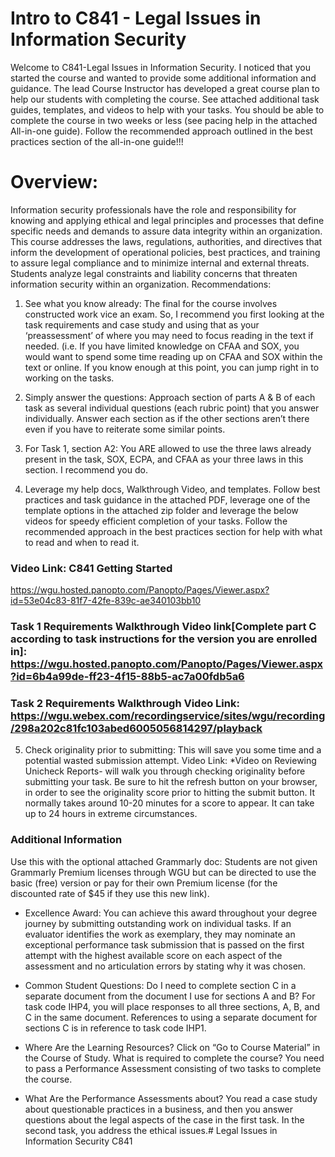 # Intro to C841 - Legal Issues in Information Security
Welcome to C841-Legal Issues in Information Security. I noticed that you started the course and wanted to provide some additional information and guidance. The lead Course Instructor has developed a great course plan to help our students with completing the course. See attached additional task guides, templates, and videos to help with your tasks. You should be able to complete the course in two weeks or less (see pacing help in the attached All-in-one guide). Follow the recommended approach outlined in the best practices section of the all-in-one guide!!!
 
# Overview:
Information security professionals have the role and responsibility for knowing and applying ethical and legal principles and processes that define specific needs and demands to assure data integrity within an organization. This course addresses the laws, regulations, authorities, and directives that inform the development of operational policies, best practices, and training to assure legal compliance and to minimize internal and external threats. Students analyze legal constraints and liability concerns that threaten information security within an organization.
Recommendations:
 
1. See what you know already:  The final for the course involves constructed work vice an exam. So, I recommend you first looking at the task requirements and case study and using that as your ‘preassessment’ of where you may need to focus reading in the text if needed. (i.e. If you have limited knowledge on CFAA and SOX,  you would want to spend some time reading up on CFAA and SOX within the text or online. If you know enough at this point, you can jump right in to working on the tasks.
 
2. Simply answer the questions: Approach section of parts A & B of each task as several individual questions (each rubric point) that you answer individually. Answer each section as if the other sections aren’t there even if you have to reiterate some similar points.
 
3. For Task 1, section A2:  You ARE allowed to use the three laws already present in the task, SOX, ECPA, and CFAA as your three laws in this section. I recommend you do.
 
4. Leverage my help docs, Walkthrough Video, and templates. Follow best practices and task guidance in the attached PDF, leverage one of the template options in the attached zip folder and leverage the below videos for speedy efficient completion of your tasks. Follow the recommended approach in the best practices section for help with what to read and when to read it.
 
### Video Link: C841 Getting Started
https://wgu.hosted.panopto.com/Panopto/Pages/Viewer.aspx?id=53e04c83-81f7-42fe-839c-ae340103bb10
 
### Task 1 Requirements Walkthrough Video link[Complete part C according to task instructions for the version you are enrolled in]: https://wgu.hosted.panopto.com/Panopto/Pages/Viewer.aspx?id=6b4a99de-ff23-4f15-88b5-ac7a00fdb5a6
 
### Task 2 Requirements Walkthrough Video Link: https://wgu.webex.com/recordingservice/sites/wgu/recording/298a202c81fc103abed6005056814297/playback
 
5. Check originality prior to submitting:  This will save you some time and a potential wasted submission attempt. Video Link:  *Video on Reviewing Unicheck Reports- will walk you through checking originality before submitting your task. Be sure to hit the refresh button on your browser, in order to see the originality score prior to hitting the submit button. It normally takes around 10-20 minutes for a score to appear. It can take up to 24 hours in extreme circumstances.
 
### Additional Information 
Use this with the optional attached Grammarly doc:   Students are not given Grammarly Premium licenses through WGU but can be directed to use the basic (free) version or pay for their own Premium license (for the discounted rate of $45 if they use this new link).
 
- Excellence Award: You can achieve this award throughout your degree journey by submitting outstanding work on individual tasks. If an evaluator identifies the work as exemplary, they may nominate an exceptional performance task submission that is passed on the first attempt with the highest available score on each aspect of the assessment and no articulation errors by stating why it was chosen.

- Common Student Questions:
Do I need to complete section C in a separate document from the document I use for sections A and B?
For task code IHP4, you will place responses to all three sections, A, B, and C in the same document. References to using a separate document for sections C is in reference to task code IHP1.

- Where Are the Learning Resources?
Click on “Go to Course Material” in the Course of Study.
What is required to complete the course?
You need to pass a Performance Assessment consisting of two tasks to complete the course.

- What Are the Performance Assessments about?
You read a case study about questionable practices in a business, and then you answer questions about the legal aspects of the case in the first task.  In the second task, you address the ethical issues.# Legal Issues in Information Security C841

